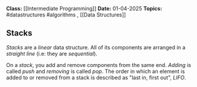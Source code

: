 **Class:** [[Intermediate Programming]]
**Date:** 01-04-2025
**Topics:** #datastructures #algorithms , [[Data Structures]]

## Stacks
*Stacks* are a *linear* data structure. All of its components are arranged in a *straight line* (i.e: they are *sequential*).

On a *stack*, you add and remove components from the same end. *Adding* is called *push* and *removing* is called *pop*. The order in which an element is added to or removed from a stack is described as "last in, first out", *LIFO*.

